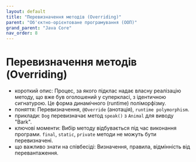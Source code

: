 ```yaml
---
layout: default
title: "Перевизначення методів (Overriding)"
parent: "Об'єктно-орієнтоване програмування (ООП)"
grand_parent: "Java Core"
nav_order: 8
---
```


# Перевизначення методів (Overriding)

*   короткий опис: Процес, за якого підклас надає власну реалізацію методу, що вже був оголошений у суперкласі, з ідентичною сигнатурою. Це форма динамічного (runtime) поліморфізму.
*   поняття: Перевизначення, `@Override` (анотація), `runtime polymorphism`.
*   приклади: `Dog` перевизначає метод `speak()` з `Animal` для виводу "Bark".
*   ключові моменти: Вибір методу відбувається під час виконання програми. `final`, `static`, `private` методи не можуть бути перевизначені.
*   що важливо знати на співбесіді: Визначення, правила, відмінність від перевантаження.
